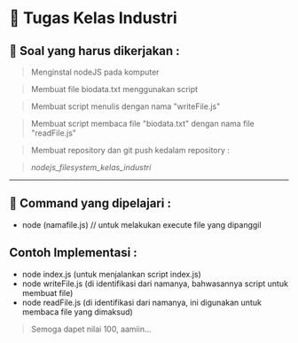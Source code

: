 # 📖 Tugas Kelas Industri
## 📄 Soal yang harus dikerjakan :
> Menginstal nodeJS pada komputer

> Membuat file biodata.txt menggunakan script

> Membuat script menulis dengan nama "writeFile.js"

> Membuat script membaca file "biodata.txt" dengan nama file "readFile.js"

> Membuat repository dan git push kedalam repository :

> *nodejs_filesystem_kelas_industri*
<hr>

## 📘 Command yang dipelajari :
- node (namafile.js) // untuk melakukan execute file yang dipanggil

## Contoh Implementasi :
- node index.js (untuk menjalankan script index.js)
- node writeFile.js (di identifikasi dari namanya, bahwasannya script untuk membuat file)
- node readFile.js (di identifikasi dari namanya, ini digunakan untuk membaca file yang dimaksud)


> Semoga dapet nilai 100, aamiin...
